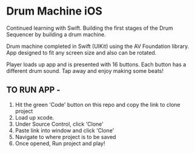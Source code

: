 #  Drum Machine iOS

Continued learning with Swift. Building the first stages of the Drum Sequencer by building a drum machine.

Drum machine completed in Swift (UIKit) using the AV Foundation library.
App designed to fit any screen size and also can be rotated.

Player loads up app and is presented with 16 buttons. Each button has a different drum sound. Tap away and enjoy making some beats!

## TO RUN APP -

1. Hit the green 'Code' button on this repo and copy the link to clone project
2. Load up xcode.
3. Under Source Control, click 'Clone'
4. Paste link into window and click 'Clone'
5. Navigate to where project is to be saved
6. Once opened, Run project and play!






